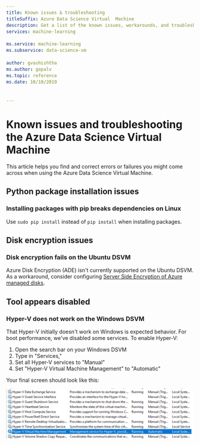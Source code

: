 ```yaml
---
title: Known issues & troubleshooting
titleSuffix: Azure Data Science Virtual  Machine
description: Get a list of the known issues, workarounds, and troubleshooting for Azure Data Science Virtual Machine
services: machine-learning

ms.service: machine-learning
ms.subservice: data-science-vm

author: gvashishtha
ms.author: gopalv
ms.topic: reference
ms.date: 10/10/2019


---
```


# Known issues and troubleshooting the Azure Data Science Virtual Machine

This article helps you find and correct errors or failures you might come across when using the Azure Data Science Virtual Machine.

## Python package installation issues

### Installing packages with pip breaks dependencies on Linux

Use `sudo pip install` instead of `pip install` when installing packages.

## Disk encryption issues

### Disk encryption fails on the Ubuntu DSVM

Azure Disk Encryption (ADE) isn't currently supported on the Ubuntu DSVM. As a workaround, consider configuring [Server Side Encryption of Azure managed disks](../../virtual-machines/windows/disk-encryption.md).

## Tool appears disabled

### Hyper-V does not work on the Windows DSVM

That Hyper-V initially doesn't work on Windows is expected behavior. For boot performance, we've disabled some services. To enable Hyper-V:

1. Open the search bar on your Windows DSVM
1. Type in "Services,"
1. Set all Hyper-V services to "Manual"
1. Set "Hyper-V Virtual Machine Management" to "Automatic"

Your final screen should look like this:

   ![Enable Hyper-V](./media/workaround/hyperv-enable-dsvm.png)

